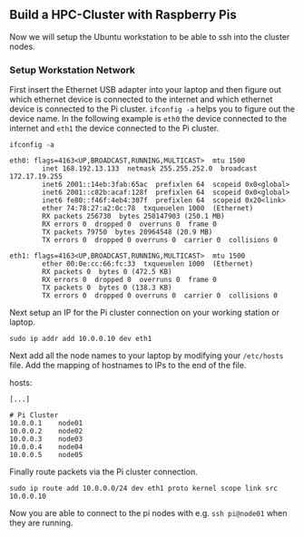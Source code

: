 ## Build a HPC-Cluster with Raspberry Pis

Now we will setup the Ubuntu workstation to be able to ssh into the cluster nodes.

### Setup Workstation Network

First insert the Ethernet USB adapter into your laptop and then figure out which ethernet device is connected to the internet and which ethernet device is connected to the Pi cluster. `ifconfig -a` helps you to figure out the device name. In the following example is `eth0` the device connected to the internet and `eth1` the device connected to the Pi cluster.

```
ifconfig -a

eth0: flags=4163<UP,BROADCAST,RUNNING,MULTICAST>  mtu 1500
        inet 168.192.13.133  netmask 255.255.252.0  broadcast 172.17.19.255
        inet6 2001::14eb:3fab:65ac  prefixlen 64  scopeid 0x0<global>
        inet6 2001::c82b:acaf:128f  prefixlen 64  scopeid 0x0<global>
        inet6 fe80::f46f:4eb4:307f  prefixlen 64  scopeid 0x20<link>
        ether 74:78:27:a2:0c:78  txqueuelen 1000  (Ethernet)
        RX packets 256730  bytes 250147903 (250.1 MB)
        RX errors 0  dropped 0  overruns 0  frame 0
        TX packets 79750  bytes 20964548 (20.9 MB)
        TX errors 0  dropped 0 overruns 0  carrier 0  collisions 0

eth1: flags=4163<UP,BROADCAST,RUNNING,MULTICAST>  mtu 1500
        ether 00:0e:cc:66:fc:33  txqueuelen 1000  (Ethernet)
        RX packets 0  bytes 0 (472.5 KB)
        RX errors 0  dropped 0  overruns 0  frame 0
        TX packets 0  bytes 0 (138.3 KB)
        TX errors 0  dropped 0 overruns 0  carrier 0  collisions 0
```

Next setup an IP for the Pi cluster connection on your working station or laptop.

```
sudo ip addr add 10.0.0.10 dev eth1
```

Next add all the node names to your laptop by modifying your `/etc/hosts`  file. Add the mapping of hostnames to IPs to the end of the file.

hosts:

```
[...]

# Pi Cluster
10.0.0.1	node01
10.0.0.2	node02
10.0.0.3	node03
10.0.0.4	node04
10.0.0.5	node05
```

Finally route packets via the Pi cluster connection.

```
sudo ip route add 10.0.0.0/24 dev eth1 proto kernel scope link src 10.0.0.10
```

Now you are able to connect to the pi nodes with e.g. `ssh pi@node01` when they are running.
